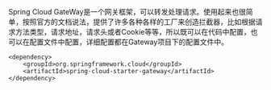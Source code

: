 Spring Cloud GateWay是一个网关框架，可以转发处理请求。使用起来也很简单，按照官方的文档说法，提供了许多各种各样的工厂来创造拦截器，比如根据请求方法类型，请求地址，请求头或者Cookie等等，所以既可以在代码中配置，也可以在配置文件中配置，详细配置都在Gateway项目下的配置文件中。

```
<dependency>
    <groupId>org.springframework.cloud</groupId>
    <artifactId>spring-cloud-starter-gateway</artifactId>
</dependency>
```